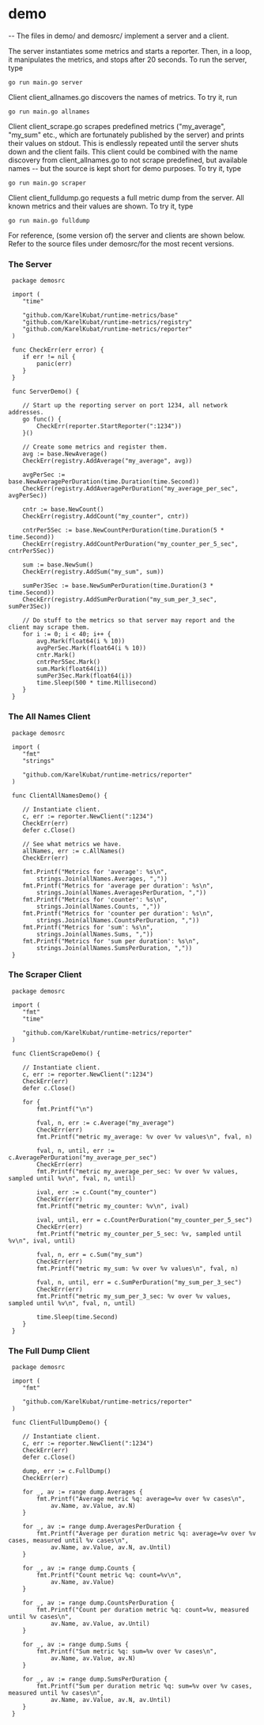 # demo
--
The files in demo/ and demosrc/ implement a server and a client.

The server instantiates some metrics and starts a reporter. Then, in a loop, it
manipulates the metrics, and stops after 20 seconds. To run the server, type

    go run main.go server

Client client_allnames.go discovers the names of metrics. To try it, run

    go run main.go allnames

Client client_scrape.go scrapes predefined metrics ("my_average", "my_sum" etc.,
which are fortunately published by the server) and prints their values on
stdout. This is endlessly repeated until the server shuts down and the client
fails. This client could be combined with the name discovery from
client_allnames.go to not scrape predefined, but available names -- but the
source is kept short for demo purposes. To try it, type

    go run main.go scraper

Client client_fulldump.go requests a full metric dump from the server. All known
metrics and their values are shown. To try it, type

    go run main.go fulldump

For reference, (some version of) the server and clients are shown below. Refer
to the source files under demosrc/for the most recent versions.

### The Server

     package demosrc

     import (
    	"time"

    	"github.com/KarelKubat/runtime-metrics/base"
    	"github.com/KarelKubat/runtime-metrics/registry"
    	"github.com/KarelKubat/runtime-metrics/reporter"
     )

     func CheckErr(err error) {
    	if err != nil {
    		panic(err)
    	}
     }

     func ServerDemo() {

    	// Start up the reporting server on port 1234, all network addresses.
    	go func() {
    		CheckErr(reporter.StartReporter(":1234"))
    	}()

    	// Create some metrics and register them.
    	avg := base.NewAverage()
    	CheckErr(registry.AddAverage("my_average", avg))

    	avgPerSec := base.NewAveragePerDuration(time.Duration(time.Second))
    	CheckErr(registry.AddAveragePerDuration("my_average_per_sec", avgPerSec))

    	cntr := base.NewCount()
    	CheckErr(registry.AddCount("my_counter", cntr))

    	cntrPer5Sec := base.NewCountPerDuration(time.Duration(5 * time.Second))
    	CheckErr(registry.AddCountPerDuration("my_counter_per_5_sec", cntrPer5Sec))

    	sum := base.NewSum()
    	CheckErr(registry.AddSum("my_sum", sum))

    	sumPer3Sec := base.NewSumPerDuration(time.Duration(3 * time.Second))
    	CheckErr(registry.AddSumPerDuration("my_sum_per_3_sec", sumPer3Sec))

    	// Do stuff to the metrics so that server may report and the client may scrape them.
    	for i := 0; i < 40; i++ {
    		avg.Mark(float64(i % 10))
    		avgPerSec.Mark(float64(i % 10))
    		cntr.Mark()
    		cntrPer5Sec.Mark()
    		sum.Mark(float64(i))
    		sumPer3Sec.Mark(float64(i))
    		time.Sleep(500 * time.Millisecond)
    	}
     }

### The All Names Client

     package demosrc

     import (
    	"fmt"
    	"strings"

    	"github.com/KarelKubat/runtime-metrics/reporter"
     )

     func ClientAllNamesDemo() {

    	// Instantiate client.
    	c, err := reporter.NewClient(":1234")
    	CheckErr(err)
    	defer c.Close()

    	// See what metrics we have.
    	allNames, err := c.AllNames()
    	CheckErr(err)

    	fmt.Printf("Metrics for 'average': %s\n",
    		strings.Join(allNames.Averages, ","))
    	fmt.Printf("Metrics for 'average per duration': %s\n",
    		strings.Join(allNames.AveragesPerDuration, ","))
    	fmt.Printf("Metrics for 'counter': %s\n",
    		strings.Join(allNames.Counts, ","))
    	fmt.Printf("Metrics for 'counter per duration': %s\n",
    		strings.Join(allNames.CountsPerDuration, ","))
    	fmt.Printf("Metrics for 'sum': %s\n",
    		strings.Join(allNames.Sums, ","))
    	fmt.Printf("Metrics for 'sum per duration': %s\n",
    		strings.Join(allNames.SumsPerDuration, ","))
     }

### The Scraper Client

     package demosrc

     import (
    	"fmt"
    	"time"

    	"github.com/KarelKubat/runtime-metrics/reporter"
     )

     func ClientScrapeDemo() {

    	// Instantiate client.
    	c, err := reporter.NewClient(":1234")
    	CheckErr(err)
    	defer c.Close()

    	for {
    		fmt.Printf("\n")

    		fval, n, err := c.Average("my_average")
    		CheckErr(err)
    		fmt.Printf("metric my_average: %v over %v values\n", fval, n)

    		fval, n, until, err := c.AveragePerDuration("my_average_per_sec")
    		CheckErr(err)
    		fmt.Printf("metric my_average_per_sec: %v over %v values, sampled until %v\n", fval, n, until)

    		ival, err := c.Count("my_counter")
    		CheckErr(err)
    		fmt.Printf("metric my_counter: %v\n", ival)

    		ival, until, err = c.CountPerDuration("my_counter_per_5_sec")
    		CheckErr(err)
    		fmt.Printf("metric my_counter_per_5_sec: %v, sampled until %v\n", ival, until)

    		fval, n, err = c.Sum("my_sum")
    		CheckErr(err)
    		fmt.Printf("metric my_sum: %v over %v values\n", fval, n)

    		fval, n, until, err = c.SumPerDuration("my_sum_per_3_sec")
    		CheckErr(err)
    		fmt.Printf("metric my_sum_per_3_sec: %v over %v values, sampled until %v\n", fval, n, until)

    		time.Sleep(time.Second)
    	}
     }

### The Full Dump Client

     package demosrc

     import (
    	"fmt"

    	"github.com/KarelKubat/runtime-metrics/reporter"
     )

     func ClientFullDumpDemo() {

    	// Instantiate client.
    	c, err := reporter.NewClient(":1234")
    	CheckErr(err)
    	defer c.Close()

    	dump, err := c.FullDump()
    	CheckErr(err)

    	for _, av := range dump.Averages {
    		fmt.Printf("Average metric %q: average=%v over %v cases\n",
    			av.Name, av.Value, av.N)
    	}

    	for _, av := range dump.AveragesPerDuration {
    		fmt.Printf("Average per duration metric %q: average=%v over %v cases, measured until %v cases\n",
    			av.Name, av.Value, av.N, av.Until)
    	}

    	for _, av := range dump.Counts {
    		fmt.Printf("Count metric %q: count=%v\n",
    			av.Name, av.Value)
    	}

    	for _, av := range dump.CountsPerDuration {
    		fmt.Printf("Count per duration metric %q: count=%v, measured until %v cases\n",
    			av.Name, av.Value, av.Until)
    	}

    	for _, av := range dump.Sums {
    		fmt.Printf("Sum metric %q: sum=%v over %v cases\n",
    			av.Name, av.Value, av.N)
    	}

    	for _, av := range dump.SumsPerDuration {
    		fmt.Printf("Sum per duration metric %q: sum=%v over %v cases, measured until %v cases\n",
    			av.Name, av.Value, av.N, av.Until)
    	}
     }
